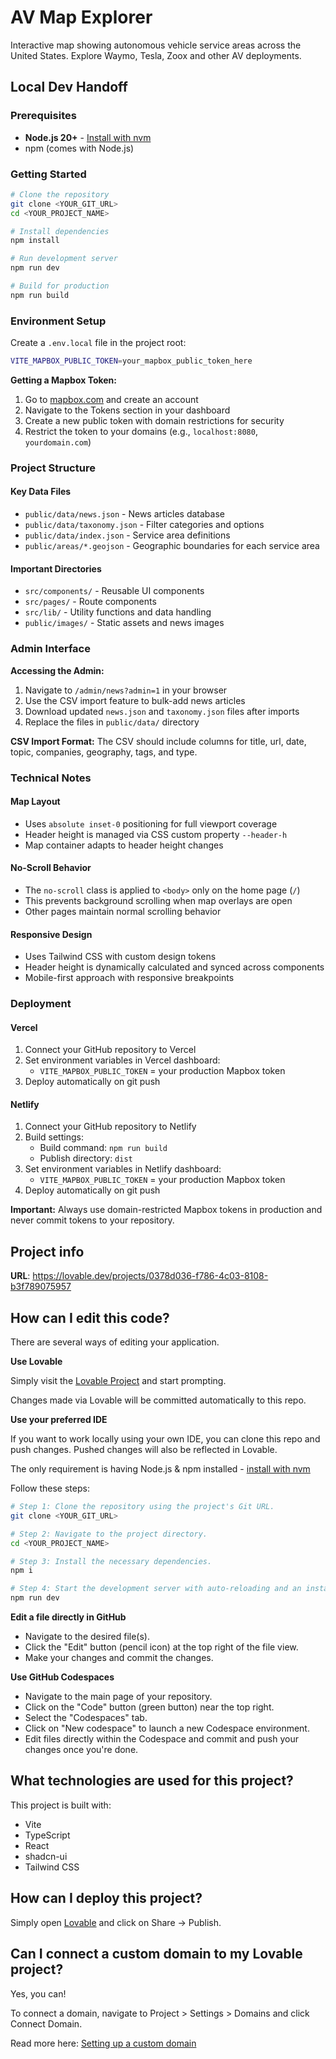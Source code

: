 # AV Map Explorer

Interactive map showing autonomous vehicle service areas across the United States. Explore Waymo, Tesla, Zoox and other AV deployments.

## Local Dev Handoff

### Prerequisites
- **Node.js 20+** - [Install with nvm](https://github.com/nvm-sh/nvm#installing-and-updating)
- npm (comes with Node.js)

### Getting Started
```bash
# Clone the repository
git clone <YOUR_GIT_URL>
cd <YOUR_PROJECT_NAME>

# Install dependencies
npm install

# Run development server
npm run dev

# Build for production
npm run build
```

### Environment Setup
Create a `.env.local` file in the project root:
```bash
VITE_MAPBOX_PUBLIC_TOKEN=your_mapbox_public_token_here
```

**Getting a Mapbox Token:**
1. Go to [mapbox.com](https://mapbox.com) and create an account
2. Navigate to the Tokens section in your dashboard
3. Create a new public token with domain restrictions for security
4. Restrict the token to your domains (e.g., `localhost:8080`, `yourdomain.com`)

### Project Structure

#### Key Data Files
- `public/data/news.json` - News articles database
- `public/data/taxonomy.json` - Filter categories and options
- `public/data/index.json` - Service area definitions
- `public/areas/*.geojson` - Geographic boundaries for each service area

#### Important Directories
- `src/components/` - Reusable UI components
- `src/pages/` - Route components
- `src/lib/` - Utility functions and data handling
- `public/images/` - Static assets and news images

### Admin Interface

**Accessing the Admin:**
1. Navigate to `/admin/news?admin=1` in your browser
2. Use the CSV import feature to bulk-add news articles
3. Download updated `news.json` and `taxonomy.json` files after imports
4. Replace the files in `public/data/` directory

**CSV Import Format:**
The CSV should include columns for title, url, date, topic, companies, geography, tags, and type.

### Technical Notes

#### Map Layout
- Uses `absolute inset-0` positioning for full viewport coverage
- Header height is managed via CSS custom property `--header-h`
- Map container adapts to header height changes

#### No-Scroll Behavior
- The `no-scroll` class is applied to `<body>` only on the home page (`/`)
- This prevents background scrolling when map overlays are open
- Other pages maintain normal scrolling behavior

#### Responsive Design
- Uses Tailwind CSS with custom design tokens
- Header height is dynamically calculated and synced across components
- Mobile-first approach with responsive breakpoints

### Deployment

#### Vercel
1. Connect your GitHub repository to Vercel
2. Set environment variables in Vercel dashboard:
   - `VITE_MAPBOX_PUBLIC_TOKEN` = your production Mapbox token
3. Deploy automatically on git push

#### Netlify
1. Connect your GitHub repository to Netlify
2. Build settings:
   - Build command: `npm run build`
   - Publish directory: `dist`
3. Set environment variables in Netlify dashboard:
   - `VITE_MAPBOX_PUBLIC_TOKEN` = your production Mapbox token
4. Deploy automatically on git push

**Important:** Always use domain-restricted Mapbox tokens in production and never commit tokens to your repository.

## Project info

**URL**: https://lovable.dev/projects/0378d036-f786-4c03-8108-b3f789075957

## How can I edit this code?

There are several ways of editing your application.

**Use Lovable**

Simply visit the [Lovable Project](https://lovable.dev/projects/0378d036-f786-4c03-8108-b3f789075957) and start prompting.

Changes made via Lovable will be committed automatically to this repo.

**Use your preferred IDE**

If you want to work locally using your own IDE, you can clone this repo and push changes. Pushed changes will also be reflected in Lovable.

The only requirement is having Node.js & npm installed - [install with nvm](https://github.com/nvm-sh/nvm#installing-and-updating)

Follow these steps:

```sh
# Step 1: Clone the repository using the project's Git URL.
git clone <YOUR_GIT_URL>

# Step 2: Navigate to the project directory.
cd <YOUR_PROJECT_NAME>

# Step 3: Install the necessary dependencies.
npm i

# Step 4: Start the development server with auto-reloading and an instant preview.
npm run dev
```

**Edit a file directly in GitHub**

- Navigate to the desired file(s).
- Click the "Edit" button (pencil icon) at the top right of the file view.
- Make your changes and commit the changes.

**Use GitHub Codespaces**

- Navigate to the main page of your repository.
- Click on the "Code" button (green button) near the top right.
- Select the "Codespaces" tab.
- Click on "New codespace" to launch a new Codespace environment.
- Edit files directly within the Codespace and commit and push your changes once you're done.

## What technologies are used for this project?

This project is built with:

- Vite
- TypeScript
- React
- shadcn-ui
- Tailwind CSS

## How can I deploy this project?

Simply open [Lovable](https://lovable.dev/projects/0378d036-f786-4c03-8108-b3f789075957) and click on Share -> Publish.

## Can I connect a custom domain to my Lovable project?

Yes, you can!

To connect a domain, navigate to Project > Settings > Domains and click Connect Domain.

Read more here: [Setting up a custom domain](https://docs.lovable.dev/tips-tricks/custom-domain#step-by-step-guide)
